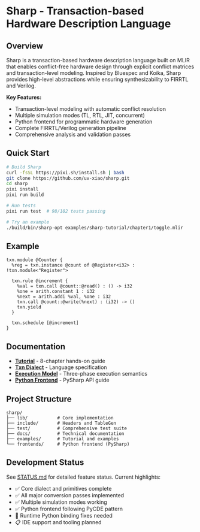 # Sharp - Transaction-based Hardware Description Language

## Overview

Sharp is a transaction-based hardware description language built on MLIR that enables conflict-free hardware design through explicit conflict matrices and transaction-level modeling. Inspired by Bluespec and Koika, Sharp provides high-level abstractions while ensuring synthesizability to FIRRTL and Verilog.

**Key Features:**
- Transaction-level modeling with automatic conflict resolution
- Multiple simulation modes (TL, RTL, JIT, concurrent)
- Python frontend for programmatic hardware generation
- Complete FIRRTL/Verilog generation pipeline
- Comprehensive analysis and validation passes

## Quick Start

```bash
# Build Sharp
curl -fsSL https://pixi.sh/install.sh | bash
git clone https://github.com/uv-xiao/sharp.git
cd sharp
pixi install
pixi run build

# Run tests
pixi run test  # 98/102 tests passing

# Try an example
./build/bin/sharp-opt examples/sharp-tutorial/chapter1/toggle.mlir
```

## Example

```mlir
txn.module @Counter {
  %reg = txn.instance @count of @Register<i32> : !txn.module<"Register">
  
  txn.rule @increment {
    %val = txn.call @count::@read() : () -> i32
    %one = arith.constant 1 : i32
    %next = arith.addi %val, %one : i32
    txn.call @count::@write(%next) : (i32) -> ()
    txn.yield
  }
  
  txn.schedule [@increment]
}
```

## Documentation

- **[Tutorial](examples/sharp-tutorial/)** - 8-chapter hands-on guide
- **[Txn Dialect](docs/txn.md)** - Language specification
- **[Execution Model](docs/execution_model.md)** - Three-phase execution semantics
- **[Python Frontend](docs/pythonic_frontend.md)** - PySharp API guide

## Project Structure

```
sharp/
├── lib/           # Core implementation
├── include/       # Headers and TableGen
├── test/          # Comprehensive test suite
├── docs/          # Technical documentation
├── examples/      # Tutorial and examples
└── frontends/     # Python frontend (PySharp)
```

## Development Status

See [STATUS.md](STATUS.md) for detailed feature status. Current highlights:
- ✅ Core dialect and primitives complete
- ✅ All major conversion passes implemented
- ✅ Multiple simulation modes working
- ✅ Python frontend following PyCDE pattern
- 🚧 Runtime Python binding fixes needed
- 📋 IDE support and tooling planned